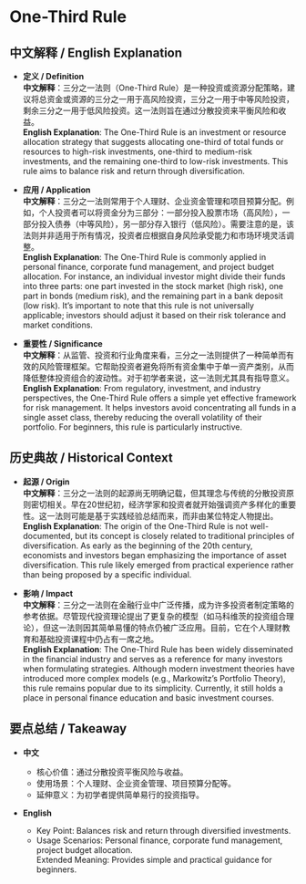 # One-Third Rule

## 中文解释 / English Explanation

* **定义 / Definition**  
  **中文解释**：三分之一法则（One-Third Rule）是一种投资或资源分配策略，建议将总资金或资源的三分之一用于高风险投资，三分之一用于中等风险投资，剩余三分之一用于低风险投资。这一法则旨在通过分散投资来平衡风险和收益。  
  **English Explanation**: The One-Third Rule is an investment or resource allocation strategy that suggests allocating one-third of total funds or resources to high-risk investments, one-third to medium-risk investments, and the remaining one-third to low-risk investments. This rule aims to balance risk and return through diversification.

* **应用 / Application**  
  **中文解释**：三分之一法则常用于个人理财、企业资金管理和项目预算分配。例如，个人投资者可以将资金分为三部分：一部分投入股票市场（高风险），一部分投入债券（中等风险），另一部分存入银行（低风险）。需要注意的是，该法则并非适用于所有情况，投资者应根据自身风险承受能力和市场环境灵活调整。  
  **English Explanation**: The One-Third Rule is commonly applied in personal finance, corporate fund management, and project budget allocation. For instance, an individual investor might divide their funds into three parts: one part invested in the stock market (high risk), one part in bonds (medium risk), and the remaining part in a bank deposit (low risk). It’s important to note that this rule is not universally applicable; investors should adjust it based on their risk tolerance and market conditions.

* **重要性 / Significance**  
  **中文解释**：从监管、投资和行业角度来看，三分之一法则提供了一种简单而有效的风险管理框架。它帮助投资者避免将所有资金集中于单一资产类别，从而降低整体投资组合的波动性。对于初学者来说，这一法则尤其具有指导意义。  
  **English Explanation**: From regulatory, investment, and industry perspectives, the One-Third Rule offers a simple yet effective framework for risk management. It helps investors avoid concentrating all funds in a single asset class, thereby reducing the overall volatility of their portfolio. For beginners, this rule is particularly instructive.

## 历史典故 / Historical Context

* **起源 / Origin**  
  **中文解释**：三分之一法则的起源尚无明确记载，但其理念与传统的分散投资原则密切相关。早在20世纪初，经济学家和投资者就开始强调资产多样化的重要性。这一法则可能是基于实践经验总结而来，而非由某位特定人物提出。  
  **English Explanation**: The origin of the One-Third Rule is not well-documented, but its concept is closely related to traditional principles of diversification. As early as the beginning of the 20th century, economists and investors began emphasizing the importance of asset diversification. This rule likely emerged from practical experience rather than being proposed by a specific individual.

* **影响 / Impact**  
  **中文解释**：三分之一法则在金融行业中广泛传播，成为许多投资者制定策略的参考依据。尽管现代投资理论提出了更复杂的模型（如马科维茨的投资组合理论），但这一法则因其简单易懂的特点仍被广泛应用。目前，它在个人理财教育和基础投资课程中仍占有一席之地。  
  **English Explanation**: The One-Third Rule has been widely disseminated in the financial industry and serves as a reference for many investors when formulating strategies. Although modern investment theories have introduced more complex models (e.g., Markowitz’s Portfolio Theory), this rule remains popular due to its simplicity. Currently, it still holds a place in personal finance education and basic investment courses.

## 要点总结 / Takeaway

* **中文**  
  - 核心价值：通过分散投资平衡风险与收益。  
  - 使用场景：个人理财、企业资金管理、项目预算分配等。  
  - 延伸意义：为初学者提供简单易行的投资指导。

* **English**  
  - Key Point: Balances risk and return through diversified investments.  
  - Usage Scenarios: Personal finance, corporate fund management, project budget allocation.  
Extended Meaning: Provides simple and practical guidance for beginners.